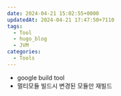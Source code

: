 ```yaml
---
date: 2024-04-21 15:02:55+0000
updatedAt: 2024-04-21 17:47:50+7110
tags:
  - Tool
  - hugo_blog
  - JVM
categories:
  - Tools
---
```

- google build tool
- 멀티모듈 빌드시 변경된 모듈만 재빌드